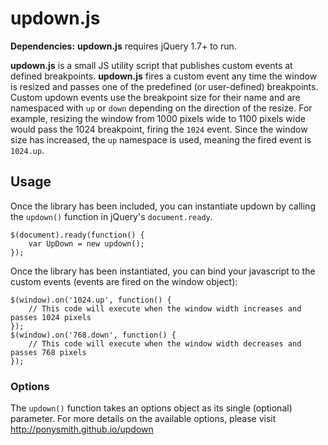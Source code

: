 updown.js
=========

**Dependencies:**
**updown.js** requires jQuery 1.7+ to run.

**updown.js** is a small JS utility script that publishes custom events at defined breakpoints.  **updown.js** fires a custom event any time the window is resized and passes one of the predefined (or user-defined) breakpoints.  Custom updown events use the breakpoint size for their name and are namespaced with `up` or `down` depending on the direction of the resize.  For example, resizing the window from 1000 pixels wide to 1100 pixels wide would pass the 1024 breakpoint, firing the `1024` event.  Since the window size has increased, the `up` namespace is used, meaning the fired event is `1024.up`.



## Usage ##

Once the library has been included, you can instantiate updown by calling the `updown()` function in jQuery's `document.ready`.  

    $(document).ready(function() {
        var UpDown = new updown();
    });

Once the library has been instantiated, you can bind your javascript to the custom events (events are fired on the window object):
  
    $(window).on('1024.up', function() { 
        // This code will execute when the window width increases and passes 1024 pixels
    });
    $(window).on('768.down', function() { 
        // This code will execute when the window width decreases and passes 768 pixels
    });



	
### Options ###
The `updown()` function takes an options object as its single (optional) parameter.  For more details on the available options, please visit http://ponysmith.github.io/updown



		

